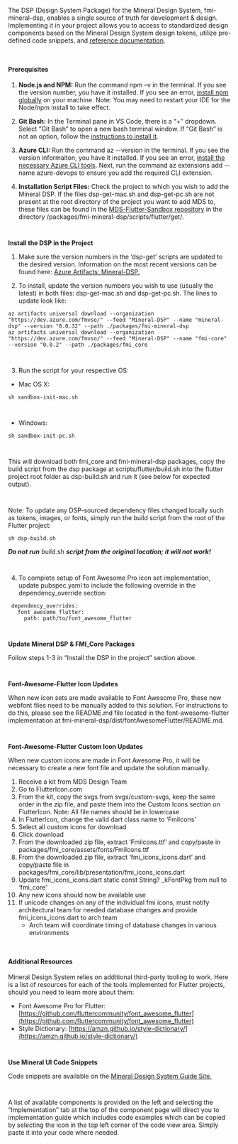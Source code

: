 The DSP (Design System Package) for the Mineral Design System, fmi-mineral-dsp, enables a single source of truth for development & design. Implementing it in your project allows you to access to standardized design components based on the Mineral Design System design tokens, utilize pre-defined code snippets, and [reference documentation](https://mds.apps-dev.fmi.com/#/).

`  ` 

 

#### Prerequisites

1. **Node.js and NPM:** Run the command npm –v in the terminal. If you see the version number, you have it installed. If you see an error, [install npm globally](https://nodejs.org/en/download) on your machine. Note: You may need to restart your IDE for the Node/npm install to take effect. 

2. **Git Bash:** In the Terminal pane in VS Code, there is a “+” dropdown. Select “Git Bash” to open a new bash terminal window. If “Git Bash” is not an option, follow the [instructions to install it](https://www.makeuseof.com/install-git-git-bash-windows/). 

3. **Azure CLI:** Run the command az --version in the terminal. If you see the version informaiton, you have it installed. If you see an error, [install the necessary Azure CLI tools](https://learn.microsoft.com/en-us/cli/azure/install-azure-cli). Next, run the command az extensions add --name azure-devops to ensure you add the required CLI extension. 

4. **Installation Script Files:** Check the project to which you wish to add the Mineral DSP. If the files dsp-get-mac.sh and dsp-get-pc.sh are not present at the root directory of the project you want to add MDS to, these files can be found in the [MDS-Flutter-Sandbox repository](https://dev.azure.com/fmvso/Design%20Ops/_git/MDS-Flutter-Sandbox) in the directory /packages/fmi-mineral-dsp/scripts/flutter/get/. 

`  ` 

 

**Install the DSP in the Project** 

1. Make sure the version numbers in the ‘dsp-get’ scripts are updated to the desired version. Information on the most recent versions can be found here: [Azure Artifacts: Mineral-DSP.](https://dev.azure.com/fmvso/Design%20Ops/_artifacts/feed/Mineral-DSP@Local/)

2. To install, update the version numbers you wish to use (usually the latest) in both files: dsp-get-mac.sh and dsp-get-pc.sh. The lines to update look like: 

```shell
az artifacts universal download --organization "https://dev.azure.com/fmvso/" --feed "Mineral-DSP" --name "mineral-dsp" --version "0.0.32" --path ./packages/fmi-mineral-dsp
az artifacts universal download --organization "https://dev.azure.com/fmvso/" --feed "Mineral-DSP" --name "fmi-core" --version "0.0.2" --path ./packages/fmi_core
```

`  `

3. Run the script for your respective OS: 

  * Mac OS X: 
  ```
  sh sandbox-init-mac.sh
  ```
`  ` 
  * Windows: 
  ```
  sh sandbox-init-pc.sh 
  ```

`  ` 

This will download both fmi_core and fmi-mineral-dsp packages, copy the build script from the dsp package at scripts/flutter/build.sh into the flutter project root folder as dsp-build.sh and run it (see below for expected output).  

`  ` 

Note: To update any DSP-sourced dependency files changed locally such as tokens, images, or fonts, simply run the build script from the root of the Flutter project:  

```
sh dsp-build.sh
```

***Do not run*** build.sh ***script from the original location; it will not work!***

`  ` 

4. To complete setup of Font Awesome Pro icon set implementation, update pubspec.yaml to include the following override in the dependency_override section: 

```
 dependency_overrides:
   font_awesome_flutter:
     path: path/to/font_awesome_flutter
```

`  `  


**Update Mineral DSP & FMI_Core Packages** 

Follow steps 1-3 in “Install the DSP in the project” section above.  

`  `  

 
**Font-Awesome-Flutter Icon Updates** 

When new icon sets are made available to Font Awesome Pro, these new webfont files need to be manually added to this solution. For instructions to do this, please see the README.md file located in the font-awesome-flutter implementation at fmi-mineral-dsp/dist/fontAwesomeFlutter/README.md. 

`  `  

 
**Font-Awesome-Flutter Custom Icon Updates** 

When new custom icons are made in Font Awesome Pro, it will be necessary to create a new font file and update the solution manually.  

1. Receive a kit from MDS Design Team 
2. Go to FlutterIcon.com 
3. From the kit, copy the svgs from svgs/custom-svgs, keep the same order in the zip file, and paste them into the Custom Icons section on FlutterIcon. Note: All file names should be in lowercase 
4. In FlutterIcon, change the valid dart class name to ‘FmiIcons’ 
5. Select all custom icons for download 
6. Click download 
7. From the downloaded zip file, extract ‘FmiIcons.ttf’ and copy/paste in packages/fmi_core/assets/fonts/FmiIcons.ttf 
8. From the downloaded zip file, extract ‘fmi_icons_icons.dart’ and copy/paste file in packages/fmi_core/lib/presentation/fmi_icons_icons.dart 
9. Update fmi_icons_icons.dart static const String? _kFontPkg from null to ‘fmi_core’ 
10. Any new icons should now be available use 
11. If unicode changes on any of the individual fmi icons, must notify architectural team for needed database changes and provide fmi_icons_icons.dart to arch team
      * Arch team will coordinate timing of database changes in various environments

`  `  


#### Additional Resources

Mineral Design System relies on additional third-party tooling to work. Here is a list of resources for each of the tools implemented for Flutter projects, should you need to learn more about them:  

* Font Awesome Pro for Flutter: [https://github.com/fluttercommunity/font_awesome_flutter](https://github.com/fluttercommunity/font_awesome_flutter)
* Style Dictionary: [https://amzn.github.io/style-dictionary/](https://amzn.github.io/style-dictionary/)

`  `  

 

**Use Mineral UI Code Snippets** 

 Code snippets are available on the [Mineral Design System Guide Site.](https://mds.apps-dev.fmi.com/#/)

`  `  


A list of available components is provided on the left and selecting the “Implementation” tab at the top of the component page will direct you to implementation guide which includes code examples which can be copied by selecting the icon in the top left corner of the code view area. Simply paste it into your code where needed.  

 